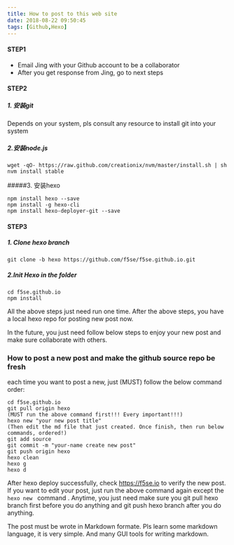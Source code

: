 ```yaml
---
title: How to post to this web site
date: 2018-08-22 09:50:45
tags: [Github,Hexo]
---
```

#### STEP1

- Email Jing with your Github account to be a collaborator
- After you get response from Jing, go to next steps

#### STEP2

##### 1. 安装git

Depends on your system, pls consult any resource to install git into your system

##### 2.安装node.js

```
wget -qO- https://raw.github.com/creationix/nvm/master/install.sh | sh
nvm install stable
```

#####3. 安装hexo

```
npm install hexo --save
npm install -g hexo-cli
npm install hexo-deployer-git --save
```

#### STEP3

##### 1. Clone hexo branch

```
git clone -b hexo https://github.com/f5se/f5se.github.io.git
```

##### 2.Init Hexo in the folder

```
cd f5se.github.io
npm install
```

All the above steps just need run one time. After the above steps, you have a local hexo repo for posting new post now. 

In the future, you just need follow below steps to enjoy your new post and make sure collaborate with others.

### How to post a new post and make the github source repo be fresh

each time you want to post a new, just (MUST) follow the below command order:

```
cd f5se.github.io
git pull origin hexo
(MUST run the above command first!!! Every important!!!)
hexo new "your new post title"
(Then edit the md file that just created. Once finish, then run below commands, ordered!)
git add source
git commit -m "your-name create new post"
git push origin hexo
hexo clean
hexo g
hexo d
```

After hexo deploy successfully, check https://f5se.io to verify the new post. If you want to edit your post, just run the above command again except the ```hexo new ``` command . 
Anytime, you just need make sure you git pull hexo branch first before you do anything and git push hexo branch after you do anything.
<div class="tip">The post must be wrote in Markdown formate. Pls learn some markdown language, it is very simple. And many GUI tools for writing markdown.</div>
